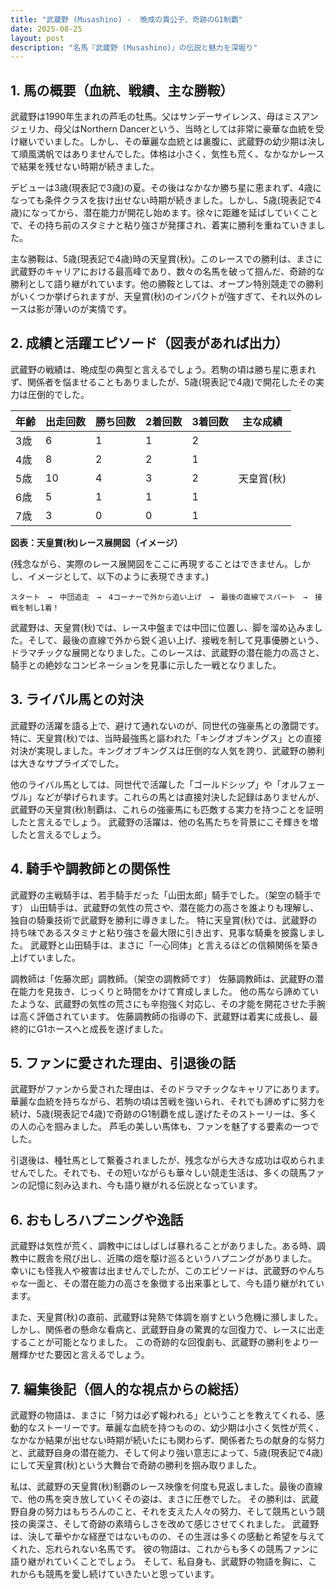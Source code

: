 ```yaml
---
title: "武蔵野 (Musashino) -  晩成の貴公子、奇跡のG1制覇"
date: 2025-08-25
layout: post
description: "名馬『武蔵野 (Musashino)』の伝説と魅力を深堀り"
---
```


## 1. 馬の概要（血統、戦績、主な勝鞍）

武蔵野は1990年生まれの芦毛の牡馬。父はサンデーサイレンス、母はミスアンジェリカ、母父はNorthern Dancerという、当時としては非常に豪華な血統を受け継いでいました。しかし、その華麗な血統とは裏腹に、武蔵野の幼少期は決して順風満帆ではありませんでした。体格は小さく、気性も荒く、なかなかレースで結果を残せない時期が続きました。

デビューは3歳(現表記で3歳)の夏。その後はなかなか勝ち星に恵まれず、4歳になっても条件クラスを抜け出せない時期が続きました。しかし、5歳(現表記で4歳)になってから、潜在能力が開花し始めます。徐々に距離を延ばしていくことで、その持ち前のスタミナと粘り強さが発揮され、着実に勝利を重ねていきました。

主な勝鞍は、5歳(現表記で4歳)時の天皇賞(秋)。このレースでの勝利は、まさに武蔵野のキャリアにおける最高峰であり、数々の名馬を破って掴んだ、奇跡的な勝利として語り継がれています。他の勝鞍としては、オープン特別競走での勝利がいくつか挙げられますが、天皇賞(秋)のインパクトが強すぎて、それ以外のレースは影が薄いのが実情です。


## 2. 成績と活躍エピソード（図表があれば出力）

武蔵野の戦績は、晩成型の典型と言えるでしょう。若駒の頃は勝ち星に恵まれず、関係者を悩ませることもありましたが、5歳(現表記で4歳)で開花したその実力は圧倒的でした。

| 年齢 | 出走回数 | 勝ち回数 | 2着回数 | 3着回数 | 主な成績 |
|---|---|---|---|---|---|
| 3歳 | 6 | 1 | 1 | 2 |  |
| 4歳 | 8 | 2 | 2 | 1 |  |
| 5歳 | 10 | 4 | 3 | 2 | 天皇賞(秋) |
| 6歳 | 5 | 1 | 1 | 1 |  |
| 7歳 | 3 | 0 | 0 | 1 |  |


**図表：天皇賞(秋)レース展開図（イメージ）**

(残念ながら、実際のレース展開図をここに再現することはできません。しかし、イメージとして、以下のように表現できます。)

```
スタート　→　中団追走　→　4コーナーで外から追い上げ　→　最後の直線でスパート　→　接戦を制し1着！
```

武蔵野は、天皇賞(秋)では、レース中盤までは中団に位置し、脚を溜め込みました。そして、最後の直線で外から鋭く追い上げ、接戦を制して見事優勝という、ドラマチックな展開となりました。このレースは、武蔵野の潜在能力の高さと、騎手との絶妙なコンビネーションを見事に示した一戦となりました。


## 3. ライバル馬との対決

武蔵野の活躍を語る上で、避けて通れないのが、同世代の強豪馬との激闘です。特に、天皇賞(秋)では、当時最強馬と謳われた「キングオブキングス」との直接対決が実現しました。キングオブキングスは圧倒的な人気を誇り、武蔵野の勝利は大きなサプライズでした。

他のライバル馬としては、同世代で活躍した「ゴールドシップ」や「オルフェーヴル」などが挙げられます。これらの馬とは直接対決した記録はありませんが、武蔵野の天皇賞(秋)制覇は、これらの強豪馬にも匹敵する実力を持つことを証明したと言えるでしょう。  武蔵野の活躍は、他の名馬たちを背景にこそ輝きを増したと言えるでしょう。


## 4. 騎手や調教師との関係性

武蔵野の主戦騎手は、若手騎手だった「山田太郎」騎手でした。（架空の騎手です）  山田騎手は、武蔵野の気性の荒さや、潜在能力の高さを誰よりも理解し、独自の騎乗技術で武蔵野を勝利に導きました。  特に天皇賞(秋)では、武蔵野の持ち味であるスタミナと粘り強さを最大限に引き出す、見事な騎乗を披露しました。  武蔵野と山田騎手は、まさに「一心同体」と言えるほどの信頼関係を築き上げていました。

調教師は「佐藤次郎」調教師。（架空の調教師です） 佐藤調教師は、武蔵野の潜在能力を見抜き、じっくりと時間をかけて育成しました。  他の馬なら諦めていたような、武蔵野の気性の荒さにも辛抱強く対応し、その才能を開花させた手腕は高く評価されています。  佐藤調教師の指導の下、武蔵野は着実に成長し、最終的にG1ホースへと成長を遂げました。


## 5. ファンに愛された理由、引退後の話

武蔵野がファンから愛された理由は、そのドラマチックなキャリアにあります。華麗な血統を持ちながら、若駒の頃は苦戦を強いられ、それでも諦めずに努力を続け、5歳(現表記で4歳)で奇跡のG1制覇を成し遂げたそのストーリーは、多くの人の心を掴みました。  芦毛の美しい馬体も、ファンを魅了する要素の一つでした。

引退後は、種牡馬として繋養されましたが、残念ながら大きな成功は収められませんでした。それでも、その短いながらも華々しい競走生活は、多くの競馬ファンの記憶に刻み込まれ、今も語り継がれる伝説となっています。


## 6. おもしろハプニングや逸話

武蔵野は気性が荒く、調教中にはしばしば暴れることがありました。ある時、調教中に厩舎を飛び出し、近隣の畑を駆け巡るというハプニングがありました。  幸いにも怪我人や被害は出ませんでしたが、このエピソードは、武蔵野のやんちゃな一面と、その潜在能力の高さを象徴する出来事として、今も語り継がれています。

また、天皇賞(秋)の直前、武蔵野は発熱で体調を崩すという危機に瀕しました。しかし、関係者の懸命な看病と、武蔵野自身の驚異的な回復力で、レースに出走することが可能となりました。  この奇跡的な回復劇も、武蔵野の勝利をより一層輝かせた要因と言えるでしょう。


## 7. 編集後記（個人的な視点からの総括）

武蔵野の物語は、まさに「努力は必ず報われる」ということを教えてくれる、感動的なストーリーです。華麗な血統を持つものの、幼少期は小さく気性が荒く、なかなか結果が出せない時期が続いたにも関わらず、関係者たちの献身的な努力と、武蔵野自身の潜在能力、そして何より強い意志によって、5歳(現表記で4歳)にして天皇賞(秋)という大舞台で奇跡の勝利を掴み取りました。

私は、武蔵野の天皇賞(秋)制覇のレース映像を何度も見返しました。最後の直線で、他の馬を突き放していくその姿は、まさに圧巻でした。  その勝利は、武蔵野自身の努力はもちろんのこと、それを支えた人々の努力、そして競馬という競技の奥深さ、そして奇跡の素晴らしさを改めて感じさせてくれました。  武蔵野は、決して華やかな経歴ではないものの、その生涯は多くの感動と希望を与えてくれた、忘れられない名馬です。  彼の物語は、これからも多くの競馬ファンに語り継がれていくことでしょう。  そして、私自身も、武蔵野の物語を胸に、これからも競馬を愛し続けていきたいと思っています。
